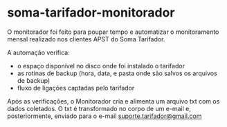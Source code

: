 # soma-tarifador-monitorador

O monitorador foi feito para poupar tempo e automatizar o monitoramento mensal realizado nos clientes APST do Soma Tarifador.

A automação verifica:
 - o espaço disponível no disco onde foi instalado o tarifador
 - as rotinas de backup (hora, data, e pasta onde são salvos os arquivos de backup)
 - fluxo de ligações captadas pelo tarifador
 
Após as verificações, o Monitorador cria e alimenta um arquivo txt com os dados coletados.
O txt é transformado no corpo de um e-mail e, posteriormente, enviado para o e-mail suporte.tarifador@gmail.com

